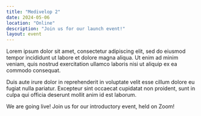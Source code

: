 ```yaml
---
title: "Medivelop 2"
date: 2024-05-06
location: "Online"
description: "Join us for our launch event!"
layout: event
---
```


Lorem ipsum dolor sit amet, consectetur adipiscing elit, sed do eiusmod tempor incididunt ut labore et dolore magna aliqua. Ut enim ad minim veniam, quis nostrud exercitation ullamco laboris nisi ut aliquip ex ea commodo consequat.

Duis aute irure dolor in reprehenderit in voluptate velit esse cillum dolore eu fugiat nulla pariatur. Excepteur sint occaecat cupidatat non proident, sunt in culpa qui officia deserunt mollit anim id est laborum.


We are going live! Join us for our introductory event, held on Zoom!